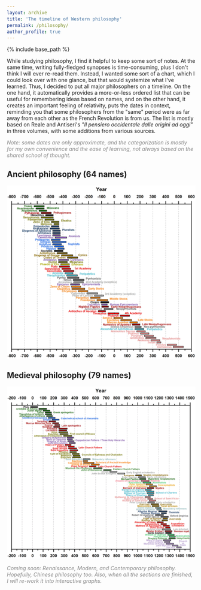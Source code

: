 ```yaml
---
layout: archive
title: 'The timeline of Western philosophy'
permalink: /philosophy/
author_profile: true
---
```


{% include base_path %}

While studying philosophy, I find it helpful to keep some sort of notes. At the same time, writing fully-fledged
synopses is time-consuming, plus I don't think I will ever re-read them. Instead, I wanted some sort of a chart, which
I could look over with one glance, but that would systemize what I've learned. Thus, I decided to put all major philosophers 
on a timeline. On the one hand, it automatically provides a more-or-less ordered list that can be useful for remembering
ideas based on names, and on the other hand, it creates an important feeling of relativity, puts the dates in context,
reminding you that some philosophers from the "same" period were as far away from each other as the French Revolution is from us.
The list is mostly based on Reale and Antiseri's <i>"Il pensiero occidentale dalle origini ad oggi"</i> in three volumes,
with some additions from various sources.

<p style="color:#888888;"><i>Note: some dates are only approximate, and the categorization is mostly for my own convenience and the ease of learning, not always based on the shared school of thought.</i></p>

<h2>Ancient philosophy (64 names)</h2>

<img src="/images/philosophy_ancient.png">

<h2>Medieval philosophy (79 names)</h2>

<img src="/images/philosophy_medieval.png">

<p style="color:#888888;"><i>Coming soon: Renaissance, Modern, and Contemporary philosophy. Hopefully, Chinese philosophy too. 
Also, when all the sections are finished, I will re-work it into interactive graphs.</i></p>